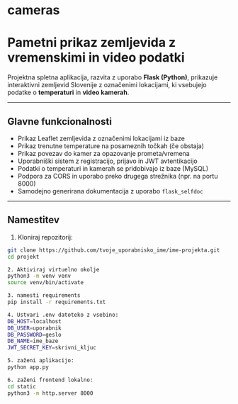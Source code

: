 # cameras
#  Pametni prikaz zemljevida z vremenskimi in video podatki

Projektna spletna aplikacija, razvita z uporabo **Flask (Python)**, prikazuje interaktivni zemljevid Slovenije z označenimi lokacijami, ki vsebujejo podatke o **temperaturi** in **video kamerah**.

---

##  Glavne funkcionalnosti

- Prikaz Leaflet zemljevida z označenimi lokacijami iz baze
- Prikaz trenutne temperature na posameznih točkah (če obstaja)
- Prikaz povezav do kamer za opazovanje prometa/vremena
- Uporabniški sistem z registracijo, prijavo in JWT avtentikacijo
- Podatki o temperaturi in kamerah se pridobivajo iz baze (MySQL)
- Podpora za CORS in uporabo preko drugega strežnika (npr. na portu 8000)
- Samodejno generirana dokumentacija z uporabo `flask_selfdoc`

---


##  Namestitev

1. Kloniraj repozitorij:
```bash
git clone https://github.com/tvoje_uporabnisko_ime/ime-projekta.git
cd projekt

2. Aktiviraj virtuelno okolje
python3 -m venv venv
source venv/bin/activate

3. namesti requirements
pip install -r requirements.txt

4. Ustvari .env datoteko z vsebino:
DB_HOST=localhost
DB_USER=uporabnik
DB_PASSWORD=geslo
DB_NAME=ime_baze
JWT_SECRET_KEY=skrivni_kljuc

5. zaženi aplikacijo:
python app.py

6. zaženi frontend lokalno:
cd static
python3 -m http.server 8000





